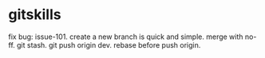 # gitskills
fix bug: issue-101.
create a new branch is quick and simple.
merge with no-ff.
git stash.
git push origin dev.
rebase before push origin.